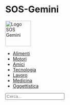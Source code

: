 # SOS-Gemini

</header>

<nav class="nav-bar">
    <div class="nav-bar-container">
        <a class="main-logo-link" href="index.html">
            <img class="main-logo" src="Immagini/logo-96x96.png" alt="Logo SOS Gemini" width="80" height="80">
        </a>
        <ul class="nav-list">
            <li class="nav-item"><a href="index-alimenti.html">Alimenti</a></li>
            <li class="nav-item"><a href="index-motori.html">Motori</a></li>
            <li class="nav-item"><a href="index-amici.html">Amici</a></li>
            <li class="nav-item"><a href="index-tecnologia.html">Tecnologia</a></li>
            <li class="nav-item"><a href="index-lavoro.html">Lavoro</a></li>
            <li class="nav-item"><a href="index-medicina.html">Medicina</a></li>
            <li class="nav-item"><a href="index-oggettistica.html">Oggettistica</a></li>
        </ul>
        <form class="search-form">
            <input type="search" class="search-input" placeholder="Cerca...">
        </form>
    </div>
</nav>

    
</body>
</html>
